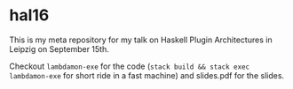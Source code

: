 # hal16

This is my meta repository for my talk on Haskell Plugin Architectures in Leipzig on September 15th.

Checkout `lambdamon-exe` for the code (`stack build && stack exec lambdamon-exe` for short ride in a fast machine) and slides.pdf for the slides.